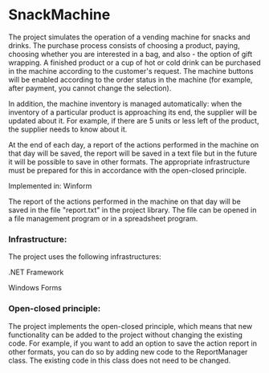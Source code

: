 # SnackMachine

The project simulates the operation of a vending machine for snacks and drinks. The purchase process consists of choosing a product, paying, choosing whether you are interested in a bag, and also - the option of gift wrapping. A finished product or a cup of hot or cold drink can be purchased in the machine according to the customer's request. The machine buttons will be enabled according to the order status in the machine (for example, after payment, you cannot change the selection).

In addition, the machine inventory is managed automatically: when the inventory of a particular product is approaching its end, the supplier will be updated about it. For example, if there are 5 units or less left of the product, the supplier needs to know about it.

At the end of each day, a report of the actions performed in the machine on that day will be saved, the report will be saved in a text file but in the future it will be possible to save in other formats. The appropriate infrastructure must be prepared for this in accordance with the open-closed principle.

Implemented in: Winform


The report of the actions performed in the machine on that day will be saved in the file "report.txt" in the project library. The file can be opened in a file management program or in a spreadsheet program.

### Infrastructure:

The project uses the following infrastructures:

.NET Framework


Windows Forms

### Open-closed principle:

The project implements the open-closed principle, which means that new functionality can be added to the project without changing the existing code. For example, if you want to add an option to save the action report in other formats, you can do so by adding new code to the ReportManager class. The existing code in this class does not need to be changed.


